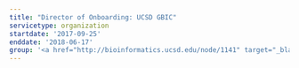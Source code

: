 ```yaml
---
title: "Director of Onboarding: UCSD GBIC"
servicetype: organization
startdate: '2017-09-25'
enddate: '2018-06-17'
group: '<a href="http://bioinformatics.ucsd.edu/node/1141" target="_blank">Graduate Bioinformatics Council (GBIC)</a>, <a href="https://ucsd.edu/" target="_blank">UC San Diego</a>'
---
```

